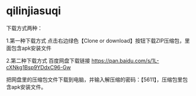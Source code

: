 # qilinjiasuqi
下载方式两种：

1.第一种下载方式
点击右边绿色【Clone or download】按钮下载ZIP压缩包，里面包含apk安装文件


2.第二种下载方式
百度网盘下载链接
https://pan.baidu.com/s/1L-cXNkg1Bsp9YDdxC96-Gw

把网盘里的压缩包文件下载到电脑，并输入解压缩的密码：【5611】，压缩包里包含apk安装文件。
